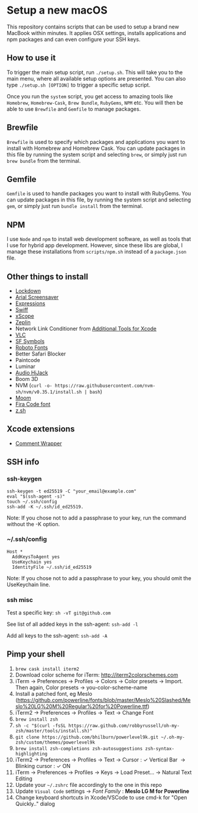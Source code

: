 # Setup a new macOS

This repository contains scripts that can be used to setup a brand new
MacBook within minutes. It applies OSX settings, installs applications
and npm packages and can even configure your SSH keys.


## How to use it

To trigger the main setup script, run `./setup.sh`. This will take you
to the main menu, where all available setup options are presented. You
can also type `./setup.sh [OPTION]` to trigger a specific setup script.

Once you run the `system` script, you get access to amazing tools like
`Homebrew`, `Homebrew-Cask`, `Brew Bundle`, `RubyGems`, `NPM` etc. You
will then be able to use `Brewfile` and `Gemfile` to manage packages.


## Brewfile

`Brewfile` is used to specify which packages and applications you want
to install with Homebrew and Homebrew Cask. You can update packages in
this file by running the system script and selecting `brew`, or simply
just run `brew bundle` from the terminal.


## Gemfile

`Gemfile` is used to handle packages you want to install with RubyGems.
You can update packages in this file, by running the system script and
selecting `gem`, or simply just run `bundle install` from the terminal.


## NPM

I use `Node` and `npm` to install web development software, as well as
tools that I use for hybrid app development. However, since these libs
are global, I manage these installations from `scripts/npm.sh` instead
of a `package.json` file.


## Other things to install
- [Lockdown](https://lockdownhq.com)
- [Arial Screensaver](https://github.com/JohnCoates/Aerial)
- [Expressions](https://www.apptorium.com/expressions)
- [Swiff](https://github.com/agens-no/swiff)
- [xScope](https://xscopeapp.com)
- [Zeplin](https://zpl.io/download-mac)
- Network Link Conditioner from [Additional Tools for Xcode](https://download.developer.apple.com/Developer_Tools/Additional_Tools_for_Xcode_11_GM_Seed/Additional_Tools_for_Xcode_11_GM_Seed.dmg)
- [VLC](https://www.videolan.org/vlc/)
- [SF Symbols](https://developer.apple.com/design/downloads/SF-Symbols.dmg)
- [Roboto Fonts](https://fonts.google.com/specimen/Roboto)
- Better Safari Blocker
- Paintcode
- Luminar
- [Audio HiJack](https://rogueamoeba.com/audiohijack/)
- Boom 3D
- NVM (`curl -o- https://raw.githubusercontent.com/nvm-sh/nvm/v0.35.1/install.sh | bash`)
- [Moom](https://manytricks.com/moom/)
- [Fira Code font](https://github.com/tonsky/FiraCode)
- [z.sh](https://github.com/rupa/z)

## Xcode extensions
- [Comment Wrapper](https://apps.apple.com/se/app/comment-wrapper-for-xcode/id1377998565?l=en&mt=12)

## SSH info


### ssh-keygen
```
ssh-keygen -t ed25519 -C "your_email@example.com"
eval "$(ssh-agent -s)"
touch ~/.ssh/config
ssh-add -K ~/.ssh/id_ed25519. 
```
Note: If you chose not to add a passphrase to your key, run the command without the -K option.

### ~/.ssh/config
```
Host *
  AddKeysToAgent yes
  UseKeychain yes
  IdentityFile ~/.ssh/id_ed25519
```
Note: If you chose not to add a passphrase to your key, you should omit the UseKeychain line.

### ssh misc

Test a specific key: `sh -vT git@github.com`

See list of all added keys in the ssh-agent:  `ssh-add -l`

Add all keys to the ssh-agent: `ssh-add -A`


## Pimp your shell
1. ```brew cask install iterm2```
2. Download color scheme for iTerm: http://iterm2colorschemes.com
3. iTerm → Preferences → Profiles → Colors → Color presets → Import. Then again, Color presets → you-color-scheme-name
4. Install a patched font, eg Meslo (https://github.com/powerline/fonts/blob/master/Meslo%20Slashed/Meslo%20LG%20M%20Regular%20for%20Powerline.ttf)
5. iTerm2 → Preferences → Profiles → Text → Change Font
6. ```brew install zsh```
7. ```sh -c "$(curl -fsSL https://raw.github.com/robbyrussell/oh-my-zsh/master/tools/install.sh)"```
8. ```git clone https://github.com/bhilburn/powerlevel9k.git ~/.oh-my-zsh/custom/themes/powerlevel9k```
9. ```brew install zsh-completions zsh-autosuggestions zsh-syntax-highlighting```
10. iTerm2 → Preferences → Profiles → Text → Cursor : ✓ Vertical Bar  → Blinking cursor : ✓ ON
11. iTerm → Preferences → Profiles → Keys → Load Preset… → Natural Text Editing 
12. Update your `~/.zshrc` file accordingly to the one in this repo
13. Update `Visual Code` settings -> *Font Family* : **Meslo LG M for Powerline**
14. Change keyboard shortcuts in Xcode/VSCode to use cmd-k for "Open Quickly.." dialog


